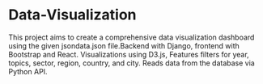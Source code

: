 # Data-Visualization
This project aims to create a comprehensive data visualization dashboard using the given jsondata.json file.Backend with Django, frontend with Bootstrap and  React. Visualizations using D3.js, Features filters for year, topics, sector, region, country, and city. Reads data from the database via Python API.
